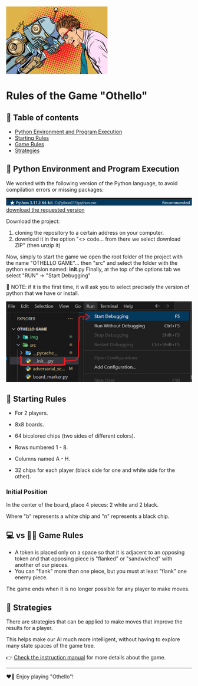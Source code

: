 ![Tablero de Otello](./img/icon.jpeg)
# Rules of the Game "Othello"

## 👋 Table of contents

- [Python Environment and Program Execution](#python-environment-and-program-execution)
- [Starting Rules](#starting-rules)
- [Game Rules](#game-rules)
- [Strategies](#strategies)

## 🐍 Python Environment and Program Execution
We worked with the following version of the Python language, to avoid compilation errors or missing packages:

![Alt text](./img/evidence1.png)
[download the requested version](https://www.python.org/downloads/release/python-3112/)

Download the project:
1) cloning the repository to a certain address on your computer.
2) download it in the option "<> code... from there we select download ZIP" (then unzip it)

Now, simply to start the game we open the root folder of the project with the name "OTHELLO GAME"... then "src" and select the folder with the python extension named: __init__.py Finally, at the top of the options tab we select "RUN" -> "Start Debugging"

👀 NOTE: if it is the first time, it will ask you to select precisely the version of python that we have or install.

![Alt text](./img/evidence2.png)

## 📜 Starting Rules

- For 2 players.
- 8x8 boards.
- 64 bicolored chips (two sides of different colors).

- Rows numbered 1 - 8.
- Columns named A - H.

- 32 chips for each player (black side for one and white side for the other).

### Initial Position

In the center of the board, place 4 pieces: 2 white and 2 black.


Where "b" represents a white chip and "n" represents a black chip.

## 💻 vs 👨‍🏫 Game Rules

- A token is placed only on a space so that it is adjacent to an opposing token and that opposing piece is "flanked" or "sandwiched" with another of our pieces.
- You can "flank" more than one piece, but you must at least "flank" one enemy piece.

The game ends when it is no longer possible for any player to make moves.

## 🤔 Strategies

There are strategies that can be applied to make moves that improve the results for a player.

This helps make our AI much more intelligent, without having to explore many state spaces of the game tree.

👉 [Check the instruction manual](https://service.mattel.com/instruction_sheets/B3165-SP.pdf) for more details about the game.

---

❤️‍🔥 Enjoy playing "Othello"!
